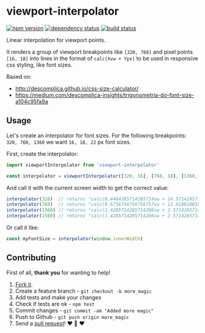 # viewport-interpolator
[![npm version](https://img.shields.io/npm/v/viewport-interpolator.svg?style=flat-square)](https://www.npmjs.com/package/viewport-interpolator)
[![dependency status](https://img.shields.io/david/team-magneto/viewport-interpolator.svg?style=flat-square)](https://david-dm.org/team-magneto/viewport-interpolator)
[![build status](https://img.shields.io/travis/team-magneto/viewport-interpolator.svg?style=flat-square)](https://travis-ci.org/team-magneto/viewport-interpolator)

Linear interpolation for viewport points.

It renders a group of viewport breakpoints like `[320, 768]` and pixel points `[16, 18]` into lines
in the format of `calc(Xvw + Ypx)` to be used in responsive css styling, like font sizes.

Based on:
- http://descomplica.github.io/css-size-calculator/
- https://medium.com/descomplica-insights/trigonometria-do-font-size-a104c95fa9a

## Usage

Let's create an interpolator for font sizes. For the following breakpoints: `320, 768, 1360` we want
`16, 18, 22` px font sizes.

First, create the interpolator:

```js
import viewportInterpolator from 'viewport-interpolator'

const interpolator = viewportInterpolator([320, 16], [768, 18], [1360, 22])
```

And call it with the current screen width to get the correct value:

```js
interpolator(320)  // returns "calc(0.4464285714285714vw + 14.571428571428571px)" i.e. 16px on 320px screen width
interpolator(768)  // returns "calc(0.6756756756756757vw + 12.81081081081081px)"  i.e. 18px on 768px screen width
interpolator(1360) // returns "calc(1.4285714285714286vw + 2.5714285714285716px)" i.e. 22px on 1360px screen width
interpolator(1500) // returns "calc(1.4285714285714286vw + 2.5714285714285716px)" i.e. 24px on 1500px screen width
```

Or call it like:

```js
const myFontSize = interpolator(window.innerWidth)
```

## Contributing

First of all, **thank you** for wanting to help!

1. [Fork it](https://help.github.com/articles/fork-a-repo).
2. Create a feature branch - `git checkout -b more_magic`
3. Add tests and make your changes
4. Check if tests are ok - `npm test`
5. Commit changes - `git commit -am "Added more magic"`
6. Push to Github - `git push origin more_magic`
7. Send a [pull request](https://help.github.com/articles/using-pull-requests)! :heart: :sparkling_heart: :heart:
